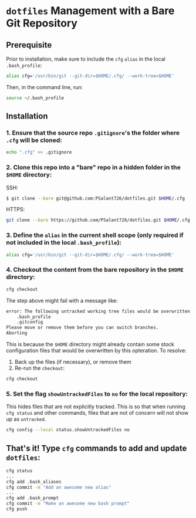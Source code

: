 # `dotfiles` Management with a Bare Git Repository
## Prerequisite
Prior to installation, make sure to include the `cfg` `alias` in the local `.bash_profile`:
```sh
alias cfg='/usr/bin/git --git-dir=$HOME/.cfg/ --work-tree=$HOME'
```

Then, in the command line, run:
```sh
source ~/.bash_profile
```

## Installation
### 1. Ensure that the source repo `.gitignore`'s the folder where `.cfg` will be cloned:
```sh
echo ".cfg" >> .gitignore
```

### 2. Clone this repo into a "bare" repo in a hidden folder in the `$HOME` directory:
SSH:
```sh
$ git clone --bare git@github.com:PSalant726/dotfiles.git $HOME/.cfg
```
HTTPS:
```sh
git clone --bare https://github.com/PSalant726/dotfiles.git $HOME/.cfg
```

### 3. Define the `alias` in the current shell scope (only required if not included in the local `.bash_profile`):
```sh
alias cfg='/usr/bin/git --git-dir=$HOME/.cfg/ --work-tree=$HOME'
```

### 4. Checkout the content from the bare repository in the `$HOME` directory:
```sh
cfg checkout
```
The step above might fail with a message like:
```sh
error: The following untracked working tree files would be overwritten by checkout:
    .bash_profile
    .gitconfig
Please move or remove them before you can switch branches.
Aborting
```
This is because the `$HOME` directory might already contain some stock configuration files that would be overwritten by this opteration. To resolve:
  1. Back up the files (if necessary), or remove them
  2. Re-run the `checkout`:
```sh
cfg checkout
```

### 5. Set the flag `showUntrackedFiles` to `no` for the local repository:
This hides files that are not explicitly tracked. This is so that when running `cfg status` and other commands, files that are not of concern will not show up as `untracked`.
```sh
cfg config --local status.showUntrackedFiles no
```

## That's it! Type `cfg` commands to add and update `dotfiles`:
```sh
cfg status
...
cfg add .bash_aliases
cfg commit -m "Add an awesome new alias"
...
cfg add .bash_prompt
cfg commit -m "Make an awesome new bash prompt"
cfg push
```
